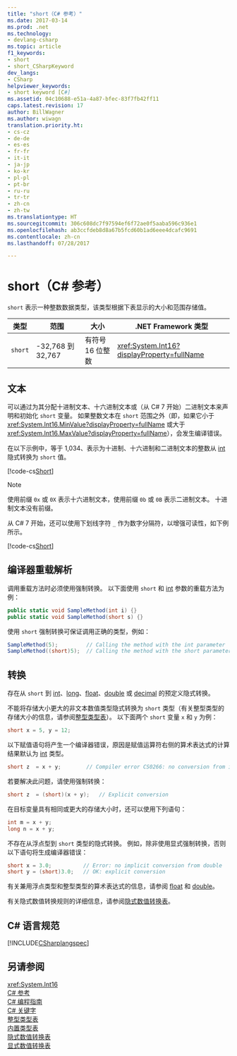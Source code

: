 ```yaml
---
title: "short（C# 参考）"
ms.date: 2017-03-14
ms.prod: .net
ms.technology:
- devlang-csharp
ms.topic: article
f1_keywords:
- short
- short_CSharpKeyword
dev_langs:
- CSharp
helpviewer_keywords:
- short keyword [C#]
ms.assetid: 04c10688-e51a-4a87-bfec-83f7fb42ff11
caps.latest.revision: 17
author: BillWagner
ms.author: wiwagn
translation.priority.ht:
- cs-cz
- de-de
- es-es
- fr-fr
- it-it
- ja-jp
- ko-kr
- pl-pl
- pt-br
- ru-ru
- tr-tr
- zh-cn
- zh-tw
ms.translationtype: HT
ms.sourcegitcommit: 306c608dc7f97594ef6f72ae0f5aaba596c936e1
ms.openlocfilehash: ab3ccfdeb8d8a67b5fcd60b1ad6eee4dcafc9691
ms.contentlocale: zh-cn
ms.lasthandoff: 07/28/2017

---
```

# <a name="short-c-reference"></a>short（C# 参考）

`short` 表示一种整数数据类型，该类型根据下表显示的大小和范围存储值。  
  
|类型|范围|大小|.NET Framework 类型|  
|----------|-----------|----------|-------------------------|  
|`short`|-32,768 到 32,767|有符号 16 位整数|<xref:System.Int16?displayProperty=fullName>|  
  
## <a name="literals"></a>文本  

可以通过为其分配十进制文本、十六进制文本或（从 C# 7 开始）二进制文本来声明和初始化 `short` 变量。  如果整数文本在 `short` 范围之外（即，如果它小于 <xref:System.Int16.MinValue?displayProperty=fullName> 或大于 <xref:System.Int16.MaxValue?displayProperty=fullName>），会发生编译错误。 

在以下示例中，等于 1,034、表示为十进制、十六进制和二进制文本的整数从 [int](../../../csharp/language-reference/keywords/int.md) 隐式转换为 `short` 值。  
  
[!code-cs[Short](../../../../samples/snippets/csharp/language-reference/keywords/numeric-literals.cs#Short)]  

> [!NOTE] 
> 使用前缀 `0x` 或 `0X` 表示十六进制文本，使用前缀 `0b` 或 `0B` 表示二进制文本。 十进制文本没有前缀。

从 C# 7 开始，还可以使用下划线字符 `_` 作为数字分隔符，以增强可读性，如下例所示。

[!code-cs[Short](../../../../samples/snippets/csharp/language-reference/keywords/numeric-literals.cs#ShortS)]  
 
## <a name="compiler-overload-resolution"></a>编译器重载解析

 调用重载方法时必须使用强制转换。 以下面使用 `short` 和 [int](../../../csharp/language-reference/keywords/int.md) 参数的重载方法为例：  
  
```csharp  
public static void SampleMethod(int i) {}  
public static void SampleMethod(short s) {}  
```  
  
 使用 `short` 强制转换可保证调用正确的类型，例如：  
  
```csharp  
SampleMethod(5);         // Calling the method with the int parameter  
SampleMethod((short)5);  // Calling the method with the short parameter  
```  
  
## <a name="conversions"></a>转换  

 存在从 `short` 到 [int](../../../csharp/language-reference/keywords/int.md)、[long](../../../csharp/language-reference/keywords/long.md)、[float](../../../csharp/language-reference/keywords/float.md)、[double](../../../csharp/language-reference/keywords/double.md) 或 [decimal](../../../csharp/language-reference/keywords/decimal.md) 的预定义隐式转换。  
  
 不能将存储大小更大的非文本数值类型隐式转换为 `short` 类型（有关整型类型的存储大小的信息，请参阅[整型类型表](../../../csharp/language-reference/keywords/integral-types-table.md)）。 以下面两个 `short` 变量 `x` 和 `y` 为例：  
  
```csharp  
short x = 5, y = 12;  
```  
  
 以下赋值语句将产生一个编译器错误，原因是赋值运算符右侧的算术表达式的计算结果默认为 [int](../../../csharp/language-reference/keywords/int.md) 类型。  
  
```csharp
short z  = x + y;        // Compiler error CS0266: no conversion from int to short
```

 若要解决此问题，请使用强制转换：  
  
```csharp
short z  = (short)(x + y);   // Explicit conversion
```
  
 在目标变量具有相同或更大的存储大小时，还可以使用下列语句：  
  
```csharp  
int m = x + y;  
long n = x + y;  
```  
  
 不存在从浮点型到 `short` 类型的隐式转换。 例如，除非使用显式强制转换，否则以下语句将生成编译器错误：  
  
```csharp  
short x = 3.0;          // Error: no implicit conversion from double  
short y = (short)3.0;   // OK: explicit conversion  
```  
  
 有关兼用浮点类型和整型类型的算术表达式的信息，请参阅 [float](../../../csharp/language-reference/keywords/float.md) 和 [double](../../../csharp/language-reference/keywords/double.md)。  
  
 有关隐式数值转换规则的详细信息，请参阅[隐式数值转换表](../../../csharp/language-reference/keywords/implicit-numeric-conversions-table.md)。  
  
## <a name="c-language-specification"></a>C# 语言规范  
 [!INCLUDE[CSharplangspec](~/includes/csharplangspec-md.md)]  
  
## <a name="see-also"></a>另请参阅  
 <xref:System.Int16>   
 [C# 参考](../../../csharp/language-reference/index.md)   
 [C# 编程指南](../../../csharp/programming-guide/index.md)   
 [C# 关键字](../../../csharp/language-reference/keywords/index.md)   
 [整型类型表](../../../csharp/language-reference/keywords/integral-types-table.md)   
 [内置类型表](../../../csharp/language-reference/keywords/built-in-types-table.md)   
 [隐式数值转换表](../../../csharp/language-reference/keywords/implicit-numeric-conversions-table.md)   
 [显式数值转换表](../../../csharp/language-reference/keywords/explicit-numeric-conversions-table.md)


